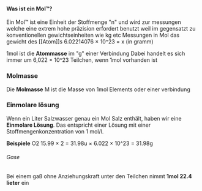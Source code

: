 #### Was ist ein Mol™?
Ein Mol™ ist eine Einheit der Stoffmenge "n" und wird zur messungen welche eine extrem hohe präzision erfordert benutzt weil im gegensatzt zu konventionellen gewichtseinheiten wie kg etc Messungen in Mol das gewicht des [[Atom]]s 
6.02214076 × 10^23 = x (in gramm)

1mol ist die **Atommasse** im "g" einer Verbindung Dabei handelt es sich immer um 6,022 × 10^23 Teilchen, wenn 1mol vorhanden ist

### Molmasse
Die **Molmasse** M ist die Masse von 1mol Elements oder einer verbindung

### Einmolare lösung
Wenn ein Liter Salzwasser genau ein Mol Salz enthält, haben wir eine **Einmolare Lösung**. Das entspricht einer Lösung mit einer Stoffmengenkonzentration von 1 mol/l.

**Beispiele**
O2  15.99 × 2 = 31.98u × 6.022 × 10^23 = 31.98g 

###### Gase
Bei einem gaß ohne Anziehungskraft unter den Teilchen nimmt **1mol 22.4 lieter** ein